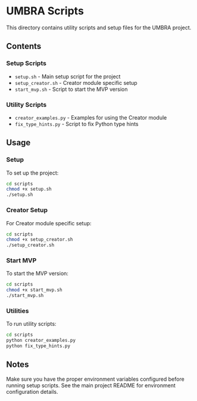 # UMBRA Scripts

This directory contains utility scripts and setup files for the UMBRA project.

## Contents

### Setup Scripts
- `setup.sh` - Main setup script for the project
- `setup_creator.sh` - Creator module specific setup
- `start_mvp.sh` - Script to start the MVP version

### Utility Scripts
- `creator_examples.py` - Examples for using the Creator module
- `fix_type_hints.py` - Script to fix Python type hints

## Usage

### Setup
To set up the project:
```bash
cd scripts
chmod +x setup.sh
./setup.sh
```

### Creator Setup
For Creator module specific setup:
```bash
cd scripts
chmod +x setup_creator.sh
./setup_creator.sh
```

### Start MVP
To start the MVP version:
```bash
cd scripts
chmod +x start_mvp.sh
./start_mvp.sh
```

### Utilities
To run utility scripts:
```bash
cd scripts
python creator_examples.py
python fix_type_hints.py
```

## Notes

Make sure you have the proper environment variables configured before running setup scripts. See the main project README for environment configuration details.